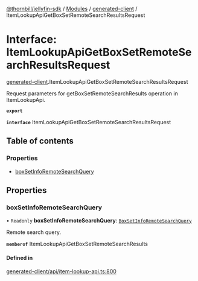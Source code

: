 [@thornbill/jellyfin-sdk](../README.md) / [Modules](../modules.md) / [generated-client](../modules/generated_client.md) / ItemLookupApiGetBoxSetRemoteSearchResultsRequest

# Interface: ItemLookupApiGetBoxSetRemoteSearchResultsRequest

[generated-client](../modules/generated_client.md).ItemLookupApiGetBoxSetRemoteSearchResultsRequest

Request parameters for getBoxSetRemoteSearchResults operation in ItemLookupApi.

**`export`**

**`interface`** ItemLookupApiGetBoxSetRemoteSearchResultsRequest

## Table of contents

### Properties

- [boxSetInfoRemoteSearchQuery](generated_client.ItemLookupApiGetBoxSetRemoteSearchResultsRequest.md#boxsetinforemotesearchquery)

## Properties

### boxSetInfoRemoteSearchQuery

• `Readonly` **boxSetInfoRemoteSearchQuery**: [`BoxSetInfoRemoteSearchQuery`](generated_client.BoxSetInfoRemoteSearchQuery.md)

Remote search query.

**`memberof`** ItemLookupApiGetBoxSetRemoteSearchResults

#### Defined in

[generated-client/api/item-lookup-api.ts:800](https://github.com/thornbill/jellyfin-sdk-typescript/blob/c65c42e/src/generated-client/api/item-lookup-api.ts#L800)
